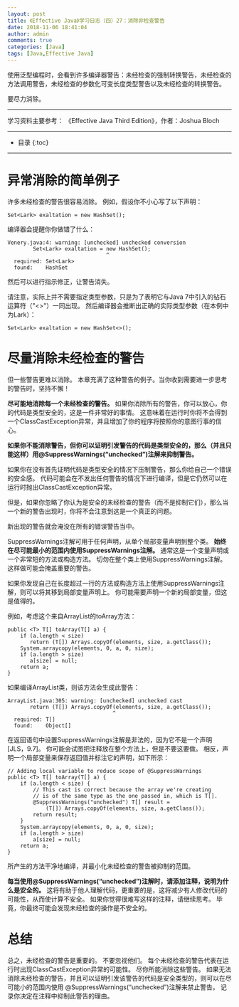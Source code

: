 ```yaml
---
layout: post
title: 《Effective Java》学习日志（四）27：消除非检查警告
date: 2018-11-06 18:41:04
author: admin
comments: true
categories: [Java]
tags: [Java,Effective Java]
---
```


使用泛型编程时，会看到许多编译器警告：未经检查的强制转换警告，未经检查的方法调用警告，未经检查的参数化可变长度类型警告以及未经检查的转换警告。

要尽力消除。

<!-- more -->

---

学习资料主要参考： 《Effective Java Third Edition》，作者：Joshua Bloch

---




* 目录
{:toc}

---

# 异常消除的简单例子

许多未经检查的警告很容易消除。 例如，假设你不小心写了以下声明：

    Set<Lark> exaltation = new HashSet();
    
编译器会提醒你你做错了什么：

    Venery.java:4: warning: [unchecked] unchecked conversion
            Set<Lark> exaltation = new HashSet();
                                   ^
      required: Set<Lark>
      found:    HashSet
      
然后可以进行指示修正，让警告消失。 

请注意，实际上并不需要指定类型参数，只是为了表明它与Java 7中引入的钻石运算符（"<>"）一同出现。
然后编译器会推断出正确的实际类型参数（在本例中为Lark）：

    Set<Lark> exaltation = new HashSet<>();
    

# 尽量消除未经检查的警告

但一些警告更难以消除。 本章充满了这种警告的例子。当你收到需要进一步思考的警告时，坚持不懈！ 

**尽可能地消除每一个未经检查的警告。** 
如果你消除所有的警告，你可以放心，你的代码是类型安全的，这是一件非常好的事情。 
这意味着在运行时你将不会得到一个ClassCastException异常，并且增加了你的程序将按照你的意图行事的信心。

**如果你不能消除警告，但你可以证明引发警告的代码是类型安全的，那么（并且只能这样）用@SuppressWarnings(“unchecked”)注解来抑制警告。** 

如果你在没有首先证明代码是类型安全的情况下压制警告，那么你给自己一个错误的安全感。 
代码可能会在不发出任何警告的情况下进行编译，但是它仍然可以在运行时抛出ClassCastException异常。 

但是，如果你忽略了你认为是安全的未经检查的警告（而不是抑制它们），那么当一个新的警告出现时，你将不会注意到这是一个真正的问题。 

新出现的警告就会淹没在所有的错误警告当中。

SuppressWarnings注解可用于任何声明，从单个局部变量声明到整个类。 
**始终在尽可能最小的范围内使用SuppressWarnings注解。** 
通常这是一个变量声明或一个非常短的方法或构造方法。 切勿在整个类上使用SuppressWarnings注解。 这样做可能会掩盖重要的警告。

如果你发现自己在长度超过一行的方法或构造方法上使用SuppressWarnings注解，则可以将其移到局部变量声明上。 
你可能需要声明一个新的局部变量，但这是值得的。 

例如，考虑这个来自ArrayList的toArray方法：

    public <T> T[] toArray(T[] a) {
        if (a.length < size)
           return (T[]) Arrays.copyOf(elements, size, a.getClass());
        System.arraycopy(elements, 0, a, 0, size);
        if (a.length > size)
           a[size] = null;
        return a;
    }

如果编译ArrayList类，则该方法会生成此警告：

    ArrayList.java:305: warning: [unchecked] unchecked cast
           return (T[]) Arrays.copyOf(elements, size, a.getClass());
                                     ^
      required: T[]
      found:    Object[]
      
在返回语句中设置SuppressWarnings注解是非法的，因为它不是一个声明[JLS，9.7]。 
你可能会试图把注释放在整个方法上，但是不要这要做。 
相反，声明一个局部变量来保存返回值并标注它的声明，如下所示：

    // Adding local variable to reduce scope of @SuppressWarnings
    public <T> T[] toArray(T[] a) {
        if (a.length < size) {
            // This cast is correct because the array we're creating
            // is of the same type as the one passed in, which is T[].
            @SuppressWarnings("unchecked") T[] result =
                (T[]) Arrays.copyOf(elements, size, a.getClass());
            return result;
        }
        System.arraycopy(elements, 0, a, 0, size);
        if (a.length > size)
            a[size] = null;
        return a;
    }
    
所产生的方法干净地编译，并最小化未经检查的警告被抑制的范围。

**每当使用@SuppressWarnings(“unchecked”)注解时，请添加注释，说明为什么是安全的。** 
这将有助于他人理解代码，更重要的是，这将减少有人修改代码的可能性，从而使计算不安全。 
如果你觉得很难写这样的注释，请继续思考。 
毕竟，你最终可能会发现未经检查的操作是不安全的。

# 总结

总之，未经检查的警告是重要的。 不要忽视他们。 
每个未经检查的警告代表在运行时出现ClassCastException异常的可能性。 
尽你所能消除这些警告。 
如果无法消除未经检查的警告，并且可以证明引发该警告的代码是安全类型的，则可以在尽可能小的范围内使用 @SuppressWarnings(“unchecked”)注解来禁止警告。 
记录你决定在注释中抑制此警告的理由。